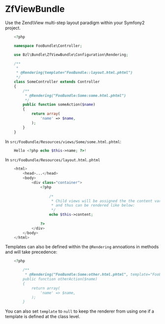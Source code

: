 ZfViewBundle
============

Use the Zend\View multi-step layout paradigm within your Symfony2 project.

```php
    <?php

    namespace FooBundle\Controller;

    use Bzl\Bundle\ZfViewBundle\Configuration\Rendering;

    /**
     *
     * @Rendering(template="FooBundle::layout.html.phtml")
     */
    class SomeController extends Controller
    {
        /**
         * @Rendering("FooBundle:Some:some.html.phtml")
         */
        public function someAction($name)
        {
            return array(
                'name' => $name,
            );
        }
    }
```

In `src/FooBundle/Resources/views/Some/some.html.phtml`:

```php
    Hello <?php echo $this->name; ?>!
```

In `src/FooBundle/Resources/layout.html.phtml`

```php
    <html>
        <head>...</head>
        <body>
            <div class="container">
                <?php
                    
                    /* 
                     * Child views will be assigned the the content variable by default 
                     * and thus can be rendered like below:
                     */
                    echo $this->content;
                    
                ?>
            </div>
        </body>
    </html>
```

Templates can also be defined within the `@Rendering` annoations in methods and will take precedence:

```php
    <?php

        /**
         * @Rendering("FooBundle:Some:other.html.phtml", template="FooBundle::secondary-layout.html.phtml")
        public function otherAction($name)
        {
            return array(
                'name' => $name,
            );
        }
```

You can also set `template` to `null` to keep the renderer from using one if a template is defined at the class level.
